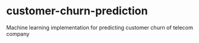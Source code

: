 # customer-churn-prediction
Machine learning implementation for predicting customer churn of telecom company
